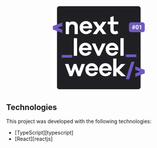 <h1 align="center">
    <img alt="NextLevelWeek" title="#NextLevelWeek" src=".github/logo.svg" width="250px" />
</h1>



## Technologies

This project was developed with the following technologies:

- [TypeScript][typescript]
- [React][reactjs]
